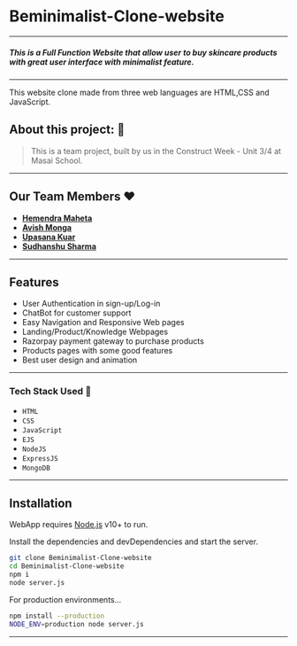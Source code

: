 # Beminimalist-Clone-website
---
##### This is a Full Function Website that allow user to buy skincare products with great user interface with minimalist feature.
---
This website clone made from three web languages are HTML,CSS and JavaScript.
## About this project: 🙌
> This is a team project, built by us in the Construct Week - Unit 3/4 at Masai School.

---
## Our Team Members ❤️
- **[Hemendra Maheta](https://github.com/hmehta051)**
- **[Avish Monga](https://github.com/avishmonga)**
- **[Upasana Kuar](https://github.com/Upasana1011)**
- **[Sudhanshu Sharma](https://github.com/Sudhanshu894)**
---
## Features

- User Authentication in sign-up/Log-in
- ChatBot for customer support
- Easy Navigation and Responsive Web pages
- Landing/Product/Knowledge Webpages
- Razorpay payment gateway to purchase products
- Products pages with some good features
- Best user design and animation

---

### Tech Stack Used 🔧
- `HTML`
- `CSS`
- `JavaScript`
- `EJS`
- `NodeJS`
- `ExpressJS`
- `MongoDB`
---
## Installation

WebApp requires [Node.js](https://nodejs.org/) v10+ to run.

Install the dependencies and devDependencies and start the server.

```sh
git clone Beminimalist-Clone-website 
cd Beminimalist-Clone-website 
npm i
node server.js
```

For production environments...

```sh
npm install --production
NODE_ENV=production node server.js
```
---
